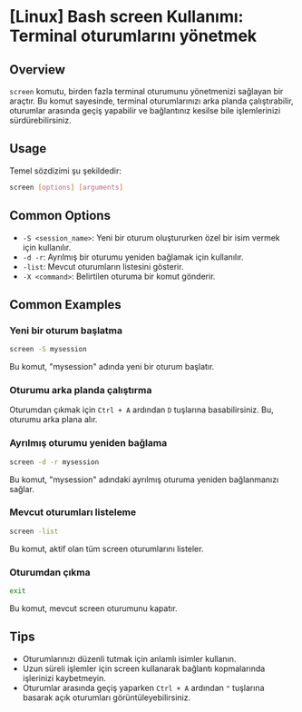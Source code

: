 # [Linux] Bash screen Kullanımı: Terminal oturumlarını yönetmek

## Overview
`screen` komutu, birden fazla terminal oturumunu yönetmenizi sağlayan bir araçtır. Bu komut sayesinde, terminal oturumlarınızı arka planda çalıştırabilir, oturumlar arasında geçiş yapabilir ve bağlantınız kesilse bile işlemlerinizi sürdürebilirsiniz.

## Usage
Temel sözdizimi şu şekildedir:
```bash
screen [options] [arguments]
```

## Common Options
- `-S <session_name>`: Yeni bir oturum oluştururken özel bir isim vermek için kullanılır.
- `-d -r`: Ayrılmış bir oturumu yeniden bağlamak için kullanılır.
- `-list`: Mevcut oturumların listesini gösterir.
- `-X <command>`: Belirtilen oturuma bir komut gönderir.

## Common Examples
### Yeni bir oturum başlatma
```bash
screen -S mysession
```
Bu komut, "mysession" adında yeni bir oturum başlatır.

### Oturumu arka planda çalıştırma
Oturumdan çıkmak için `Ctrl + A` ardından `D` tuşlarına basabilirsiniz. Bu, oturumu arka plana alır.

### Ayrılmış oturumu yeniden bağlama
```bash
screen -d -r mysession
```
Bu komut, "mysession" adındaki ayrılmış oturuma yeniden bağlanmanızı sağlar.

### Mevcut oturumları listeleme
```bash
screen -list
```
Bu komut, aktif olan tüm screen oturumlarını listeler.

### Oturumdan çıkma
```bash
exit
```
Bu komut, mevcut screen oturumunu kapatır.

## Tips
- Oturumlarınızı düzenli tutmak için anlamlı isimler kullanın.
- Uzun süreli işlemler için screen kullanarak bağlantı kopmalarında işlerinizi kaybetmeyin.
- Oturumlar arasında geçiş yaparken `Ctrl + A` ardından `"` tuşlarına basarak açık oturumları görüntüleyebilirsiniz.